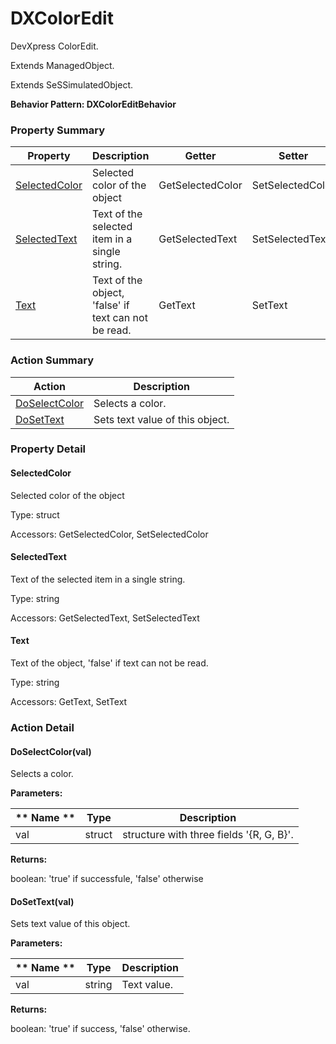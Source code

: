 # DXColorEdit

DevXpress ColorEdit.
 
Extends ManagedObject.

Extends SeSSimulatedObject.





**Behavior Pattern: DXColorEditBehavior**


<!-- ============================== property summary ========================== -->

	

### Property Summary

| **Property** | **Description** | **Getter** | **Setter** |
| ------------ | --------------- | ---------- | ---------- |
| [SelectedColor](#SelectedColor) | Selected color of the object | GetSelectedColor | SetSelectedColor |
| [SelectedText](#SelectedText) | Text of the selected item in a single string. | GetSelectedText | SetSelectedText |
| [Text](#Text) | Text of the object, 'false' if text can not be read. | GetText | SetText |



	
<!-- ============================== action summary ========================== -->



### Action Summary

|  **Action** | **Description** | 
| ----------- | --------------- |
|	[DoSelectColor](#DoSelectColor) | Selects a color. |
|	[DoSetText](#DoSetText) | Sets text value of this object. |




<!-- ============================== property detail ========================== -->
	
### Property Detail
		
<a name="SelectedColor"></a>
#### SelectedColor


Selected color of the object

			
	
			
Type: struct
			
			
Accessors: GetSelectedColor, SetSelectedColor
			
		
<a name="SelectedText"></a>
#### SelectedText


Text of the selected item in a single string.

			
	
			
Type: string
			
			
Accessors: GetSelectedText, SetSelectedText
			
		
<a name="Text"></a>
#### Text


Text of the object, 'false' if text can not be read.

			
	
			
Type: string
			
			
Accessors: GetText, SetText
			
		
	
	
<!-- ============================== action detail ========================== -->
	
### Action Detail
		
<a name="DoSelectColor"></a>    
#### DoSelectColor(val)

Selects a color.


**Parameters:**

|	** Name ** | **Type** | **Description** |
| ---------- | -------- | --------------- |
| val | struct |	structure with three fields '{R, G, B}'. |




**Returns:**

boolean: 'true' if successfule, 'false' otherwise




<a name="DoSetText"></a>    
#### DoSetText(val)

Sets text value of this object.


**Parameters:**

|	** Name ** | **Type** | **Description** |
| ---------- | -------- | --------------- |
| val | string |	Text value. |




**Returns:**

boolean: 'true' if success, 'false' otherwise.




	

